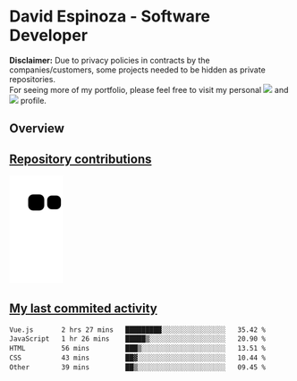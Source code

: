 # David Espinoza - Software Developer
<div id="links">
  <p>
    <strong>Disclaimer:</strong> Due to privacy policies in contracts by the companies/customers, some projects needed to be hidden as private repositories. <br />
For seeing more of my portfolio, please feel free to visit my personal <a href="https://davidespinoza.dev" target="_blank"><img src="https://img.shields.io/badge/website-000000?style=for-the-badge&logo=About.me&logoColor=white" target="_blank"></a> and <a href="https://www.linkedin.com/in/despinozap" target="_blank"><img src="https://img.shields.io/badge/LinkedIn-0077B5?style=for-the-badge&logo=linkedin&logoColor=white" target="_blank"></a> profile.
  </p>
</div>

## Overview

<div id="stats">
  <a href="https://github.com/despinozap">
  <!--
    <img height="180em" style="margin: 0em 10em;" src="https://github-readme-stats.vercel.app/api?username=despinozap&show_icons=true&include_all_commits=true&count_private=true&theme=default"/>
    <img height="180em" style="margin: 0em 10em;" src="https://github-readme-stats.vercel.app/api/top-langs/?username=despinozap&layout=compact&langs_count=7&theme=default"/>
  -->
</div>
 
## Repository contributions
<div id="snake"> 

  ![Snake animation](https://github.com/despinozap/despinozap/blob/output/github-contribution-grid-snake.svg)
</div>

## My last commited activity
<!--START_SECTION:waka-->

```txt
Vue.js       2 hrs 27 mins   █████████░░░░░░░░░░░░░░░░   35.42 %
JavaScript   1 hr 26 mins    █████▒░░░░░░░░░░░░░░░░░░░   20.90 %
HTML         56 mins         ███▒░░░░░░░░░░░░░░░░░░░░░   13.51 %
CSS          43 mins         ██▓░░░░░░░░░░░░░░░░░░░░░░   10.44 %
Other        39 mins         ██▒░░░░░░░░░░░░░░░░░░░░░░   09.45 %
```

<!--END_SECTION:waka-->
